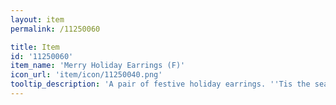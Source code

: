 ```yaml
---
layout: item
permalink: /11250060

title: Item
id: '11250060'
item_name: 'Merry Holiday Earrings (F)'
icon_url: 'item/icon/11250040.png'
tooltip_description: 'A pair of festive holiday earrings. ''Tis the season!'
---
```

